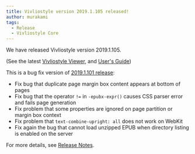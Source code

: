 ```yaml
---
title: Vivliostyle version 2019.1.105 released!
author: murakami
tags:
  - Release
  - Vivliostyle Core
---
```


We have released Vivliostyle version 2019.1.105.

(See the latest [Vivliostyle Viewer](https://vivliostyle.org/viewer/), and [User's Guide](https://vivliostyle.org/docs/user-guide/))

This is a bug fix version of [2019.1.101 release](https://vivliostyle.org/blog/2019/02/27/vivliostyle-2019.1.101-released/):

- Fix bug that duplicate page margin box content appears at bottom of pages
- Fix bug that the operator `!=` in `-epubx-expr()` causes CSS parser error and fails page generation
- Fix problem that some properties are ignored on page partition or margin box context
- Fix problem that `text-combine-upright: all` does not work on WebKit
- Fix again the bug that cannot load unzipped EPUB when directory listing is enabled on the server

For more details, see [Release Notes](https://github.com/vivliostyle/vivliostyle.js/releases).

